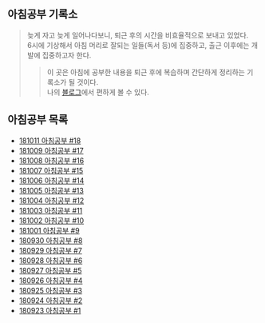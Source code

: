 ## 아침공부 기록소
>늦게 자고 늦게 일어나다보니, 퇴근 후의 시간을 비효율적으로 보내고 있었다.  
>6시에 기상해서 아침 머리로 잘되는 일들(독서 등)에 집중하고, 출근 이후에는 개발에 집중하고자 한다.  
>>이 곳은 아침에 공부한 내용을 퇴근 후에 복습하며 간단하게 정리하는 기록소가 될 것이다.  
>>나의 [블로그](https://ryan-han.com)에서 편하게 볼 수 있다.

## 아침공부 목록
- [181011 아침공부 #18](https://github.com/Integerous/TIL/blob/master/Early-Bird/2018-10/2018-10-11.md)
- [181009 아침공부 #17](https://github.com/Integerous/TIL/blob/master/Early-Bird/2018-10/2018-10-09.md)
- [181008 아침공부 #16](https://github.com/Integerous/TIL/blob/master/Early-Bird/2018-10/2018-10-08.md)
- [181007 아침공부 #15](https://github.com/Integerous/TIL/blob/master/Early-Bird/2018-10/2018-10-07.md)
- [181006 아침공부 #14](https://github.com/Integerous/TIL/blob/master/Early-Bird/2018-10/2018-10-06.md)
- [181005 아침공부 #13](https://github.com/Integerous/TIL/blob/master/Early-Bird/2018-10/2018-10-05.md)
- [181004 아침공부 #12](https://github.com/Integerous/TIL/blob/master/Early-Bird/2018-10/2018-10-04.md)
- [181003 아침공부 #11](https://github.com/Integerous/TIL/blob/master/Early-Bird/2018-10/2018-10-03.md)
- [181002 아침공부 #10](https://github.com/Integerous/TIL/blob/master/Early-Bird/2018-10/2018-10-02.md)
- [181001 아침공부 #9](https://github.com/Integerous/TIL/blob/master/Early-Bird/2018-10/2018-10-01.md)
- [180930 아침공부 #8](https://github.com/Integerous/TIL/blob/master/Early-Bird/2018-09/2018-09-30.md)
- [180929 아침공부 #7](https://github.com/Integerous/TIL/blob/master/Early-Bird/2018-09-29.md)
- [180928 아침공부 #6](https://github.com/Integerous/TIL/blob/master/Early-Bird/2018-09/2018-09-28.md)
- [180927 아침공부 #5](https://github.com/Integerous/TIL/blob/master/Early-Bird/2018-09/2018-09-27.md)
- [180926 아침공부 #4](https://github.com/Integerous/TIL/blob/master/Early-Bird/2018-09/2018-09-26.md)
- [180925 아침공부 #3](https://github.com/Integerous/TIL/blob/master/Early-Bird/2018-09/2018-09-25.md)
- [180924 아침공부 #2](https://github.com/Integerous/TIL/blob/master/Early-Bird/2018-09/2018-09-24.md)
- [180923 아침공부 #1](https://github.com/Integerous/TIL/blob/master/Early-Bird/2018-09/2018-09-23.md)
